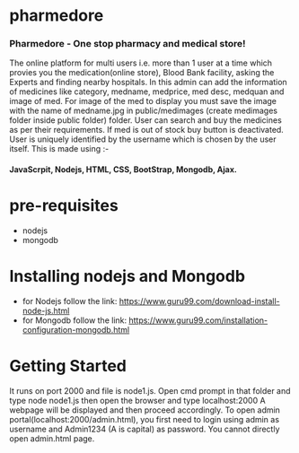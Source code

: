 # pharmedore
### Pharmedore - One stop pharmacy and medical store!
The online platform for multi users i.e. more than 1 user at a time which provies you the medication(online store), Blood Bank facility, asking the Experts and finding nearby hospitals.
In this admin can add the information of medicines like category, medname, medprice, med desc, medquan and image of med. For image of the med to display 
you must save the image with the name of medname.jpg in public/medimages (create medimages folder inside public folder) folder. User can search and buy the medicines as per their requirements. If med is out of stock
buy button is deactivated. User is uniquely identified by the username which is chosen by the user itself.
This is made using :- 
#### JavaScrpit, Nodejs, HTML, CSS, BootStrap, Mongodb, Ajax.
# pre-requisites
* nodejs
* mongodb
# Installing nodejs and Mongodb
* for Nodejs follow the link: https://www.guru99.com/download-install-node-js.html
* for Mongodb follow the link: https://www.guru99.com/installation-configuration-mongodb.html
# Getting Started
It runs on port 2000 and file is node1.js. Open cmd prompt in that folder and type node node1.js then open the browser and type localhost:2000 
A webpage will be displayed and then proceed accordingly. To open admin portal(localhost:2000/admin.html), you first need to login using admin as username and Admin1234 (A is capital) as password.
You cannot directly open admin.html page.
